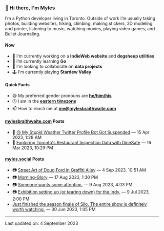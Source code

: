 ### 👋 Hi there, I'm Myles

I’m a Python developer living in Toronto. Outside of work I’m usually taking photos, building websites, hiking, climbing, making stickers, 3D modeling and printer, listening to music, watching movies, playing video games, and Bullet Journaling.

#### Now

-   🔭 I'm currently working on a **IndieWeb website** and **dogsheep utilities**
-   🌱 I’m currently learning **Go**
-   👯 I'm looking to collaborate on **data projects**
-   🕹️ I'm currently playing **Stardew Valley**

#### Quick Facts

-   😆 My preferred gender pronouns are **[he/him/his](https://www.mypronouns.org/he-him)**
-   🕒 I am in the **[eastern timezone](https://time.is/Toronto)**
-   📫 How to reach me at **[me@mylesbraithwaite.com](mailto:me@mylesbraithwaite.com)**

<!--
-   🤔 I’m looking for help with ...
-   💬 Ask me about ...
-   ⚡ Fun fact: ...
-->

#### [mylesbraithwaite.com](https://mylesbraithwaite.com/) Posts
<!-- START: BLOG_POSTS -->
-   📝 [😢 My Stupid Weather Twitter Profile Bot Got Suspended](https://mylesbraithwaite.com/my-stupid-weather-twitter-profile-bot-got-suspended) — 15 Apr 2023, 1:28 AM
-   📝 [Exploring Toronto's Restaurant Inspection Data with DineSafe](https://mylesbraithwaite.com/exploring-torontos-restaurant-inspection-data-with-dinesafe) — 16 Mar 2023, 10:29 PM
<!-- END: BLOG_POSTS -->


#### [myles.social](https://myles.social/) Posts
<!-- START: MICROBLOG_POSTS -->
-   📷 [Street Art of Doug Ford in Graffiti Alley](https://myles.social/2023/09/04/street-art-of.html) — 4 Sep 2023, 10:51 AM
-   📷 [Morning-Glory](https://myles.social/2023/08/17/morningglory.html) — 17 Aug 2023, 1:30 PM
-   📷 [Someone wants some attention.](https://myles.social/2023/08/09/someone-wants-some.html) — 9 Aug 2023, 4:03 PM
-   📷 [Exhibition setting up (or tearing down) for the Indy.](https://myles.social/2023/07/09/exhibition-setting-up.html) — 9 Jul 2023, 2:00 PM
-   [Just finished the season finale of Silo. The entire show is definitely worth watching.](https://myles.social/2023/06/30/just-finished-the.html) — 30 Jun 2023, 1:05 PM
<!-- END: MICROBLOG_POSTS -->

---

<!-- START: LAST_UPDATED_AT -->
Last updated on: 4 September 2023
<!-- END: LAST_UPDATED_AT -->
